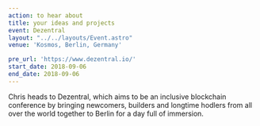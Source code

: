 ```yaml
---
action: to hear about
title: your ideas and projects
event: Dezentral
layout: "../../layouts/Event.astro"
venue: 'Kosmos, Berlin, Germany'

pre_url: 'https://www.dezentral.io/'
start_date: 2018-09-06
end_date: 2018-09-06
---
```


Chris heads to Dezentral, which aims to be an inclusive blockchain conference by bringing newcomers, builders and longtime hodlers from all over the world together to Berlin for a day full of immersion.
